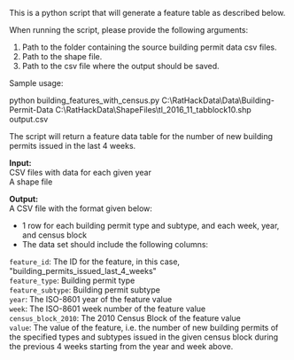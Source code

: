 This is a python script that will generate a feature table as described below.

When running the script, please provide the following arguments:
1. Path to the folder containing the source building permit data csv files.
2. Path to the shape file.
3. Path to the csv file where the output should be saved.

Sample usage:

python building_features_with_census.py C:\RatHackData\Data\Building-Permit-Data C:\RatHackData\ShapeFiles\tl_2016_11_tabblock10.shp output.csv

The script will return a feature data table for the number of new building permits issued in the last 4 weeks.

**Input:**  
CSV files with data for each given year  
A shape file  

**Output:**  
A CSV file with the format given below:  

- 1 row for each building permit type and subtype, and each week, year, and census block  
- The data set should include the following columns:  

`feature_id`: The ID for the feature, in this case, "building_permits_issued_last_4_weeks"  
`feature_type`: Building permit type  
`feature_subtype`: Building permit subtype  
`year`: The ISO-8601 year of the feature value  
`week`: The ISO-8601 week number of the feature value  
`census_block_2010`: The 2010 Census Block of the feature value  
`value`: The value of the feature, i.e. the number of new building permits of the specified types and subtypes issued in the given census block during the previous 4 weeks starting from the year and week above.  
